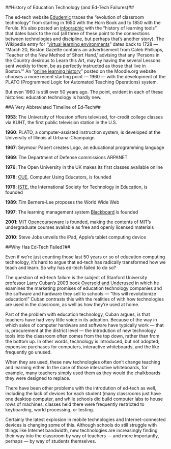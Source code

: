 ##History of Education Technology (and Ed-Tech Failures)##

The ed-tech website [Edudemic](http://edudemic.com/2011/04/classroom-technology/) traces the “evolution of classroom technology” from starting in 1650 with the Horn Book and to 1850 with the Ferule. It’s also posted an [infographic](http://edudemic.com/2012/04/the-history-of-learning-tools-infographic/) with the “history of learning tools” that dates back to the rod (all three of these point to the connections between technologies and discipline, but perhaps that’s another story). The Wikipedia entry for “[virtual learning environments](http://en.wikipedia.org/wiki/History_of_virtual_learning_environments)” dates back to 1728 — “March 20, Boston Gazette contains an advertisement from Caleb Phillipps, ‘Teacher of the New Method of Short Hand,’ advising that any ‘Persons in the Country desirous to Learn this Art, may by having the several Lessons sent weekly to them, be as perfectly instructed as those that live in Boston.’” An “[online learning history](http://docs.moodle.org/23/en/Online_Learning_History)” posted on the Moodle.org website chooses a more recent starting point — 1960 — with the development of the PLATO (Programmed Logic for Automated Teaching Operations) system.

But even 1960 is still over 50 years ago. The point, evident in each of these histories: education technology is hardly new.

##A Very Abbreviated Timeline of Ed-Tech##

**1953**: The University of Houston offers televised, for-credit college classes via KUHT, the first public television station in the U.S.

**1960**:  PLATO, a computer-assisted instruction system, is developed at the University of Illinois at Urbana-Champaign

**1967**:  Seymour Papert creates Logo, an educational programming language

**1969**: The Department of Defense commissions ARPANET

**1976**: The Open University in the UK makes its first classes available online

**1978**:  [CUE](http://www.cue.org/), Computer Using Educators, is founded

**1979**:  [ISTE](http://iste.org), the International Society for Technology in Education, is founded

**1989**: Tim Berners-Lee proposes the World Wide Web

**1997**:  The learning management system [Blackboard](http://blackboard.com) is founded

**2001**:  [MIT Opencourseware](http://ocw.mit.edu) is founded, making the contents of MIT’s undergraduate courses available as free and openly licensed materials 

**2010**: Steve Jobs unveils the iPad, Apple’s tablet computing device

##Why Has Ed-Tech Failed?##

Even if we’re just counting those last 50 years or so of education computing technology, it’s hard to argue that ed-tech has radically transformed how we teach and learn. So why has ed-tech failed to do so?

The question of ed-tech failure is the subject of Stanford University professor Larry Cuban’s 2003 book [Oversold and Underused](http://www.hup.harvard.edu/catalog.php?isbn=9780674011090) in which he examines the marketing promises of education technology companies and the software and hardware they sell to schools — “this will revolutionize education!” Cuban contrasts this with the realities of with how technologies are used in the classroom, as well as how they’re used at home.

Part of the problem with education technology, Cuban argues, is that teachers have had very little voice in its adoption. Because of the way in which sales of computer hardware and software have typically work — that is, procurement at the district level — the introdution of new technology tools into the classroom often comes from the top down, rather than from the bottom up. In other words, technology is introduced, but not adopted; expensive purchases for computers, interactive whiteboards, and the like frequently go unused.

When they are used, these new technologies often don’t change teaching and learning either. In the case of those interactive whiteboards, for example, many teachers simply used them as they would the chalkboards they were designed to replace.

There have been other problems with the introdution of ed-tech as well, including the lack of devices for each student (many classrooms just have one desktop computer, and while schools did build computer labs to house rows of machines, classes held there were frequently restricted to keyboarding, world processing, or testing. 

Certainly the latest explosion in mobile technologies and Internet-connected devices is changing some of this. Although schools do still struggle with things like Internet bandwidth, new technologies are increasingly finding their way into the classroom by way of teachers — and more importantly, perhaps — by way of students themselves.

 